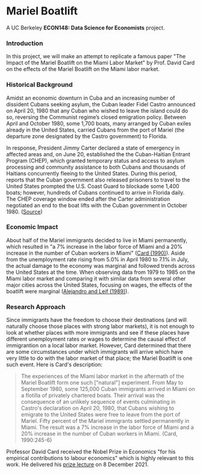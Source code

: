 # Mariel Boatlift
A UC Berkeley **ECON148: Data Science for Economists** project.

### Introduction
In this project, we will make an attempt to replicate a famous paper "The Impact of the Mariel Boatlift on the Miami Labor Market" by Prof. David Card on the effects of the Mariel Boatlift on the Miami labor market.

### Historical Background
Amidst an economic downturn in Cuba and an increasing number of dissident Cubans seeking asylum, the Cuban leader Fidel Castro announced on April 20, 1980 that any Cuban who wished to leave the island could do so, reversing the Communist regime’s closed emigration policy. Between April and October 1980, some 1,700 boats, many arranged by Cuban exiles already in the United States, carried Cubans from the port of Mariel (the departure zone designated by the Castro government) to Florida. 

In response, President Jimmy Carter declared  a state of emergency in affected areas and, on June 20, established the the Cuban-Haitian Entrant Program (CHEP), which granted temporary status and access to asylum processing and community assistance to both Cubans and thousands of Haitians concurrently fleeing to the United States. During this period, reports that the Cuban government also released prisoners to travel to the United States prompted the U.S. Coast Guard to blockade some 1,400 boats; however, hundreds of Cubans continued to arrive in Florida daily. The CHEP coverage window ended after the Carter administration negotiated an end to the boat lifts with the Cuban government in October 1980. ([Source](https://immigrationhistory.org/item/mariel-boatlift/))

### Economic Impact
About half of the Mariel immigrants decided to live in Miami permanently, which resulted in "a 7\% increase in the labor force of Miami and a 20\% increase in the number of Cuban workers in Miami" ([Card (1990)](https://davidcard.berkeley.edu/papers/mariel-impact.pdf)). Aside from the unemployment rate rising from 5.0\% in April 1980 to 7.1\% in July, the actual damage to the economy was marginal and followed trends across the United States at the time. When observing data from 1979 to 1985 on the Miami labor market and comparing it with similar data from several other major cities across the United States, focusing on wages, the effects of the boatlift were marginal ([Alejandro and Leif (1989)](https://www.jstor.org/stable/2095716)). 

### Research Approach
Since immigrants have the freedom to choose their destinations (and will naturally choose those places with strong labor markets), it is not enough to look at whether places with more immigrants and see if these places have different unemployment rates or wages to determine the causal effect of immigrantion on a local labor market. However, Card determined that there are some circumstances under which immigrants will arrive which have very little to do with the labor market of that place; the Mariel Boatlift is one such event. Here is Card's description:

> The experiences of the Miami labor market in the aftermath of the Mariel Boatlift form one such \["natural"\] experiment. From May to September 1980, some 125,000 Cuban immigrants arrived in Miami on a flotilla of privately chartered boats. Their arrival was the consequence of an unlikely sequence of events culminating in Castro's declaration on April 20, 1980, that Cubans wishing to emigrate to the United States were free to leave from the port of Mariel. Fifty percent of the Mariel immigrants settled permanently in Miami. The result was a 7% increase in the labor force of Miami and a 20% increase in the number of Cuban workers in Miami. (Card, 1990:245-6)

Professor David Card received the Nobel Prize in Economics "for his empirical contributions to labour economics" which is highly relevant to this work. He delivered his [prize lecture](https://youtu.be/wD48p6m8U-8?t=237) on 8 December 2021.


